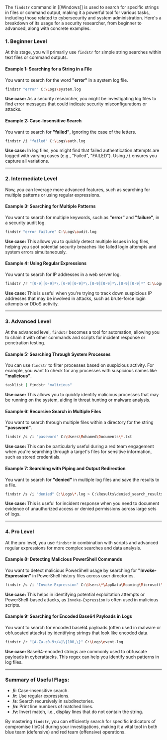The `findstr` command in [[Windows]] is used to search for specific strings in files or command output, making it a powerful tool for various tasks, including those related to cybersecurity and system administration. Here's a breakdown of its usage for a security researcher, from beginner to advanced, along with concrete examples.

### **1. Beginner Level**
At this stage, you will primarily use `findstr` for simple string searches within text files or command outputs.

#### Example 1: Searching for a String in a File
You want to search for the word **"error"** in a system log file.

```bash
findstr "error" C:\Logs\system.log
```

**Use case:** 
As a security researcher, you might be investigating log files to find error messages that could indicate security misconfigurations or attacks.

#### Example 2: Case-Insensitive Search
You want to search for **"failed"**, ignoring the case of the letters.

```bash
findstr /i "failed" C:\Logs\auth.log
```

**Use case:**
In log files, you might find that failed authentication attempts are logged with varying cases (e.g., "Failed", "FAILED"). Using `/i` ensures you capture all variations.

---

### **2. Intermediate Level**
Now, you can leverage more advanced features, such as searching for multiple patterns or using regular expressions.

#### Example 3: Searching for Multiple Patterns
You want to search for multiple keywords, such as **"error"** and **"failure"**, in a security audit log.

```bash
findstr "error failure" C:\Logs\audit.log
```

**Use case:**
This allows you to quickly detect multiple issues in log files, helping you spot potential security breaches like failed login attempts and system errors simultaneously.

#### Example 4: Using Regular Expressions
You want to search for IP addresses in a web server log.

```bash
findstr /r "[0-9][0-9]*\.[0-9][0-9]*\.[0-9][0-9]*\.[0-9][0-9]*" C:\Logs\access.log
```

**Use case:**
This is useful when you're trying to track down suspicious IP addresses that may be involved in attacks, such as brute-force login attempts or DDoS activity.

---

### **3. Advanced Level**
At the advanced level, `findstr` becomes a tool for automation, allowing you to chain it with other commands and scripts for incident response or penetration testing.

#### Example 5: Searching Through System Processes
You can use `findstr` to filter processes based on suspicious activity. For example, you want to check for any processes with suspicious names like **"malicious"**.

```bash
tasklist | findstr "malicious"
```

**Use case:**
This allows you to quickly identify malicious processes that may be running on the system, aiding in threat hunting or malware analysis.

#### Example 6: Recursive Search in Multiple Files
You want to search through multiple files within a directory for the string **"password"**.

```bash
findstr /s /i "password" C:\Users\Mohamed\Documents\*.txt
```

**Use case:**
This can be particularly useful during a red team engagement when you're searching through a target's files for sensitive information, such as stored credentials.

#### Example 7: Searching with Piping and Output Redirection
You want to search for **"denied"** in multiple log files and save the results to a file.

```bash
findstr /s /i "denied" C:\Logs\*.log > C:\Results\denied_search_results.txt
```

**Use case:**
This is useful for incident response when you need to document evidence of unauthorized access or denied permissions across large sets of logs.

---

### **4. Pro Level**
At the pro level, you use `findstr` in combination with scripts and advanced regular expressions for more complex searches and data analysis.

#### Example 8: Detecting Malicious PowerShell Commands
You want to detect malicious PowerShell usage by searching for **"Invoke-Expression"** in PowerShell history files across user directories.

```bash
findstr /s /i "Invoke-Expression" C:\Users\*\AppData\Roaming\Microsoft\Windows\PowerShell\PSReadline\ConsoleHost_history.txt
```

**Use case:**
This helps in identifying potential exploitation attempts or PowerShell-based attacks, as `Invoke-Expression` is often used in malicious scripts.

#### Example 9: Searching for Encoded Base64 Payloads in Logs
You want to search for encoded base64 payloads (often used in malware or obfuscated attacks) by identifying strings that look like encoded data.

```bash
findstr /r "[A-Za-z0-9+/=]\{100,\}" C:\Logs\event.log
```

**Use case:**
Base64-encoded strings are commonly used to obfuscate payloads in cyberattacks. This regex can help you identify such patterns in log files.

---

### Summary of Useful Flags:
- **/i**: Case-insensitive search.
- **/r**: Use regular expressions.
- **/s**: Search recursively in subdirectories.
- **/n**: Print line numbers of matched lines.
- **/v**: Invert match, i.e., display lines that do not contain the string.

By mastering `findstr`, you can efficiently search for specific indicators of compromise (IoCs) during your investigations, making it a vital tool in both blue team (defensive) and red team (offensive) operations.